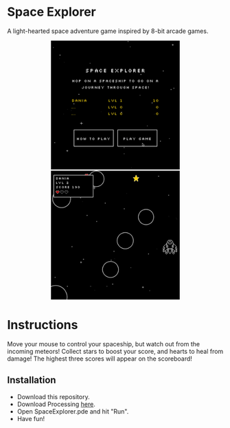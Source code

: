 # Space Explorer
A light-hearted space adventure game inspired by 8-bit arcade games.

<p align="center">

 <img width="300" height="300" src="demo/se1.gif">

 <img width="300" height="300" src="demo/se2.gif">
</p>


# Instructions
Move your mouse to control your spaceship, but watch out from the incoming meteors! Collect stars to boost your score, and  hearts to heal from damage! The highest three scores will appear on the scoreboard!

## Installation
- Download this repository.
- Download Processing [here](https://processing.org/download/). 
- Open SpaceExplorer.pde and hit "Run".
- Have fun!
